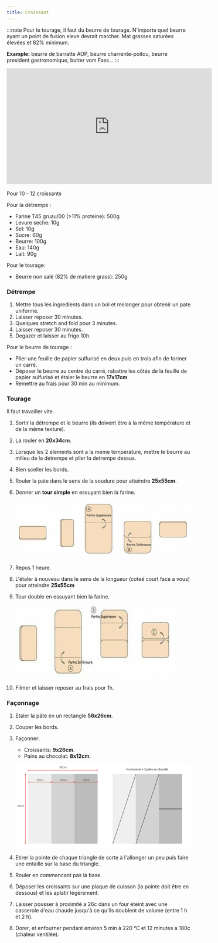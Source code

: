```yaml
---
title: Croissant
---
```


:::note
Pour le tourage, il faut du beurre de tourage.
N'importe quel beurre ayant un point de fusion eleve devrait marcher. Mat grasses saturées élevées et 82% minimum.

**Example:** beurre de barratte AOP, beurre charrente-poitou, beurre president gastronomique, butter vom Fass...
:::

<iframe width="560" height="315" src="https://www.youtube.com/embed/tbdAq3B8Pzs" title="YouTube video player" frameborder="0" allow="accelerometer; autoplay; clipboard-write; encrypted-media; gyroscope; picture-in-picture" allowfullscreen></iframe>

Pour 10 - 12 croissants

Pour la détrempe :

- Farine T45 gruau/00 (>11% proteine): 500g
- Levure seche: 10g
- Sel: 10g
- Sucre: 60g
- Beurre: 100g
- Eau: 140g
- Lait: 90g

Pour le tourage:

- Beurre non salé (82% de matiere grass): 250g

### Détrempe

1. Mettre tous les ingredients dans un bol et melanger pour obtenir un pate uniforme.
1. Laisser reposer 30 minutes.
1. Quelques stretch and fold pour 3 minutes.
1. Laisser reposer 30 minutes.
1. Degazer et laisser au frigo 10h.

Pour le beurre de tourage :

- Plier une feuille de papier sulfurisé en deux puis en trois afin de former un carré.
- Déposer le beurre au centre du carré, rabattre les côtés de la feuille de papier sulfurisé et étaler le
  beurre en **17x17cm**
- Remettre au frais pour 30 min au minimum.

### Tourage

Il faut travailler vite.

1. Sortir la détrempe et le beurre (ils doivent être à la même température et de la même texture).
1. La rouler en **20x34cm**.
1. Lorsque les 2 elements sont a la meme température, mettre le beurre au milieu de la detrempe
   et plier la detrempe dessus.
1. Bien sceller les bords.
1. Rouler la pate dans le sens de la soudure pour atteindre **25x55cm**.
1. Donner un **tour simple** en essuyant bien la farine.

   ![Croissants](/img/tour-simple.png)
1. Repos 1 heure.
1. L'étaler à nouveau dans le sens de la longueur (coteé court face a vous) pour atteindre **25x55cm**
1. Tour double en essuyant bien la farine.

   ![Croissants](/img/tour-double.png)
1. Filmer et laisser reposer au frais pour 1h.

### Façonnage

1. Etaler la pâte en un rectangle **58x26cm**.
1. Couper les bords.
1. Façonner:
   - Croissants: **9x26cm**.
   - Pains au chocolat: **8x12cm**.

   ![croissant](/img/coupe.png)
1. Etirer la pointe de chaque triangle de sorte à l'allonger un peu puis faire
   une entaille sur la base du triangle.
1. Rouler en commencant pas la base.
1. Déposer les croissants sur une plaque de cuisson (la pointe doit être en dessous) et les aplatir
   légèrement.
1. Laisser pousser à proximité a 26c dans un four éteint avec une casserole
   d'eau chaude jusqu'à ce qu'ils doublent de volume (entre 1 h et 2 h).
1. Dorer, et enfourner pendant environ 5 min à 220 °C et 12 minutes a 180c (chaleur ventilée).
